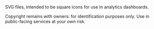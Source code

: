 SVG files, intended to be square icons for use in analytics dashboards.

Copyright remains with owners: for identification purposes only. Use in public-facing services at your own risk.
